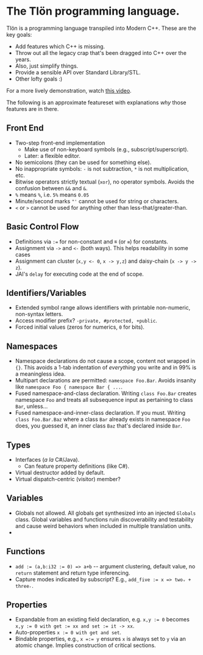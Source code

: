 # The Tlön programming language.

Tlön is a programming language transpiled into Modern C++. These are the key goals:
* Add features which C++ is missing.
* Throw out all the legacy crap that's been dragged into C++ over the years.
* Also, just simplify things.
* Provide a sensible API over Standard Library/STL.
* Other lofty goals :)

For a more lively demonstration, watch [this video](https://www.youtube.com/watch?v=LmRTPweKGmQ).

The following is an approximate featureset with explanations *why* those features are in there.

## Front End
* Two-step front-end implementation
  * Make use of non-keyboard symbols (e.g., subscript/superscript).
  * Later: a flexible editor.
* No semicolons (they can be used for something else).
* No inappropriate symbols: `-` is not subtraction, `*` is not multiplication, etc.
* Bitwise operators strictly textual (`xor`), no operator symbols. Avoids the confusion between `&&` and `&`.
* `%` means `%`, i.e. `5%` means `0.05`
* Minute/second marks `"'` cannot be used for string or characters.
* `<` or `>` cannot be used for anything other than less-that/greater-than.

## Basic Control Flow
* Definitions via `:=` for non-constant and `≝` (or `≡`) for constants.
* Assignment via `->` and `<-` (both ways). This helps readability in some cases
* Assignment can cluster (`x,y <- 0`, `x -> y,z`) and daisy-chain (`x -> y -> z`).
* JAI's `delay` for executing code at the end of scope.

## Identifiers/Variables
* Extended symbol range allows identifiers with printable non-numeric, non-syntax letters.
* Access modifier prefix? `-private, #protected, +public`.
* Forced initial values (zeros for numerics, `0` for bits).

## Namespaces

* Namespace declarations do not cause a scope, content not wrapped in `{}`. This avoids a 1-tab indentation of *everything* you write and in 99% is a meaningless idea.
* Multipart declarations are permitted: `namespace Foo.Bar`. Avoids insanity like `namespace Foo { namespace Bar { ...`.
* Fused namespace-and-class declaration. Writing `class Foo.Bar` creates namespace `Foo` and treats all subsequence input as pertaining to class `Bar`, unless...
* Fused namespace-and-inner-class declaration. If you must. Writing `class Foo.Bar.Baz` where a class `Bar` already exists in namespace `Foo` does, you guessed it, an inner class `Baz` that's declared inside `Bar`.


## Types

* Interfaces (*a la* C#/Java).
  * Can feature property definitions (like C#).
* Virtual destructor added by default.
* Virtual dispatch-centric (visitor) member?

## Variables

* Globals not allowed. All globals get synthesized into an injected `Globals` class. Global variables and functions ruin discoverability and testability and cause weird behaviors when included in multiple translation units.
* 
## Functions
* `add := (a,b:i32 := 0) => a+b` -- argument clustering, default value, no `return` statement and return type inferencing.
* Capture modes indicated by subscript? E.g., `add_five := x => twoᵥ + threeᵣ`.

## Properties

* Expandable from an existing field declaration, e.g. `x,y := 0` becomes `x,y := 0 with get := xx and set := it -> xx`.
* Auto-properties `x := 0 with get and set`.
* Bindable properties, e.g., `x =:= y` ensures `x` is always set to `y` via an atomic change. Implies construction of critical sections.
